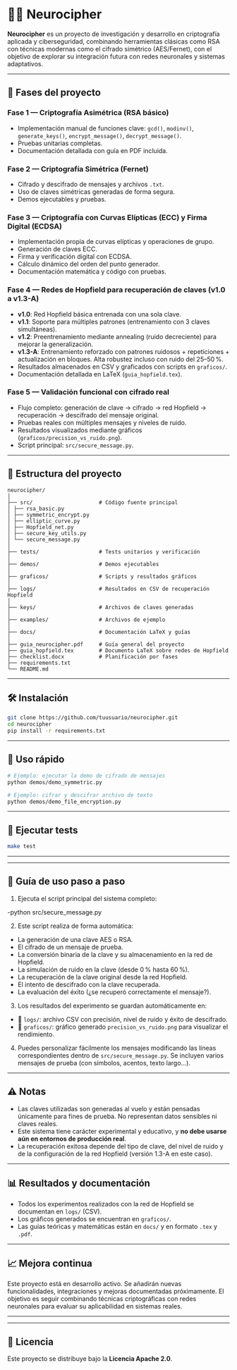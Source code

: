 # 🧠🔐 Neurocipher

**Neurocipher** es un proyecto de investigación y desarrollo en criptografía aplicada y ciberseguridad, combinando herramientas clásicas como RSA con técnicas modernas como el cifrado simétrico (AES/Fernet), con el objetivo de explorar su integración futura con redes neuronales y sistemas adaptativos.

---

## 📌 Fases del proyecto

### Fase 1 — Criptografía Asimétrica (RSA básico)

- Implementación manual de funciones clave: `gcd()`, `modinv()`, `generate_keys()`, `encrypt_message()`, `decrypt_message()`.
- Pruebas unitarias completas.
- Documentación detallada con guía en PDF incluida.

### Fase 2 — Criptografía Simétrica (Fernet)

- Cifrado y descifrado de mensajes y archivos `.txt`.
- Uso de claves simétricas generadas de forma segura.
- Demos ejecutables y pruebas.

### Fase 3 — Criptografía con Curvas Elípticas (ECC) y Firma Digital (ECDSA)

- Implementación propia de curvas elípticas y operaciones de grupo.
- Generación de claves ECC.
- Firma y verificación digital con ECDSA.
- Cálculo dinámico del orden del punto generador.
- Documentación matemática y código con pruebas.

### Fase 4 — Redes de Hopfield para recuperación de claves (v1.0 a v1.3-A)

- **v1.0**: Red Hopfield básica entrenada con una sola clave.
- **v1.1**: Soporte para múltiples patrones (entrenamiento con 3 claves simultáneas).
- **v1.2**: Preentrenamiento mediante annealing (ruido decreciente) para mejorar la generalización.
- **v1.3-A**: Entrenamiento reforzado con patrones ruidosos + repeticiones + actualización en bloques. Alta robustez incluso con ruido del 25–50 %.
- Resultados almacenados en CSV y graficados con scripts en `graficos/`.
- Documentación detallada en LaTeX (`guia_hopfield.tex`).

### Fase 5 — Validación funcional con cifrado real
- Flujo completo: generación de clave → cifrado → red Hopfield → recuperación → descifrado del mensaje original.
- Pruebas reales con múltiples mensajes y niveles de ruido.
- Resultados visualizados mediante gráficos (`graficos/precision_vs_ruido.png`).
- Script principal: `src/secure_message.py`.

---

## 📂 Estructura del proyecto

```
neurocipher/
│
├── src/                     # Código fuente principal
│ ├── rsa_basic.py
│ ├── symmetric_encrypt.py
│ ├── elliptic_curve.py
│ ├── Hopfield_net.py
│ ├── secure_key_utils.py
│ └── secure_message.py
│
├── tests/                   # Tests unitarios y verificación
│
├── demos/                   # Demos ejecutables
│
├── graficos/                # Scripts y resultados gráficos
│
├── logs/                    # Resultados en CSV de recuperación Hopfield
│
├── keys/                    # Archivos de claves generadas
│
├── examples/                # Archivos de ejemplo
│
├── docs/                    # Documentación LaTeX y guías
│
├── guia_neurocipher.pdf     # Guía general del proyecto
├── guia_hopfield.tex        # Documento LaTeX sobre redes de Hopfield
├── checklist.docx           # Planificación por fases
├── requirements.txt
└── README.md
```

---

## 🛠️ Instalación

```bash
git clone https://github.com/tuusuario/neurocipher.git
cd neurocipher
pip install -r requirements.txt
```

---

## 🚀 Uso rápido

```bash
# Ejemplo: ejecutar la demo de cifrado de mensajes
python demos/demo_symmetric.py

# Ejemplo: cifrar y descifrar archivo de texto
python demos/demo_file_encryption.py
```

---

## 🧪 Ejecutar tests

```bash
make test
```

---

---

## 📘 Guía de uso paso a paso

1. Ejecuta el script principal del sistema completo:

-python src/secure_message.py


2. Este script realiza de forma automática:

- La generación de una clave AES o RSA.
- El cifrado de un mensaje de prueba.
- La conversión binaria de la clave y su almacenamiento en la red de Hopfield.
- La simulación de ruido en la clave (desde 0 % hasta 60 %).
- La recuperación de la clave original desde la red Hopfield.
- El intento de descifrado con la clave recuperada.
- La evaluación del éxito (¿se recuperó correctamente el mensaje?).

3. Los resultados del experimento se guardan automáticamente en:

- 📁 `logs/`: archivo CSV con precisión, nivel de ruido y éxito de descifrado.
- 📁 `graficos/`: gráfico generado `precision_vs_ruido.png` para visualizar el rendimiento.

4. Puedes personalizar fácilmente los mensajes modificando las líneas correspondientes dentro de `src/secure_message.py`. Se incluyen varios mensajes de prueba (con símbolos, acentos, texto largo...).

---

## ⚠️ Notas

- Las claves utilizadas son generadas al vuelo y están pensadas únicamente para fines de prueba. No representan datos sensibles ni claves reales.
- Este sistema tiene carácter experimental y educativo, y **no debe usarse aún en entornos de producción real**.
- La recuperación exitosa depende del tipo de clave, del nivel de ruido y de la configuración de la red Hopfield (versión 1.3-A en este caso).


---

## 📊 Resultados y documentación

- Todos los experimentos realizados con la red de Hopfield se documentan en `logs/` (CSV).
- Los gráficos generados se encuentran en `graficos/`.
- Las guías teóricas y matemáticas están en `docs/` y en formato `.tex` y `.pdf`.

---

## 📈 Mejora continua

Este proyecto está en desarrollo activo. Se añadirán nuevas funcionalidades, integraciones y mejoras documentadas próximamente. El objetivo es seguir combinando técnicas criptográficas con redes neuronales para evaluar su aplicabilidad en sistemas reales.

---



---

## 📄 Licencia

Este proyecto se distribuye bajo la **Licencia Apache 2.0**.
